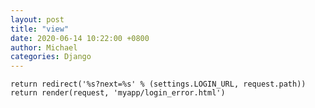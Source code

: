 ```yaml
---
layout: post
title: "view"
date: 2020-06-14 10:22:00 +0800
author: Michael
categories: Django
---
```


	return redirect('%s?next=%s' % (settings.LOGIN_URL, request.path))
	return render(request, 'myapp/login_error.html')